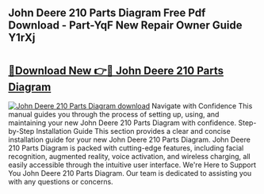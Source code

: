 ## John Deere 210 Parts Diagram Free Pdf Download - Part-YqF New Repair Owner Guide Y1rXj

# <h2><a href="http://dfie0v.blite.top/?on=John+Deere+210+Parts+Diagram">🔗Download New 👉🔴 John Deere 210 Parts Diagram</a></h2>

[![John Deere 210 Parts Diagram download](https://i.imgur.com/lujVjoI.png)](http://dfie0v.blite.top/?on=John+Deere+210+Parts+Diagram)
Navigate with Confidence This manual guides you through the process of setting up, using, and maintaining your new John Deere 210 Parts Diagram with confidence. Step-by-Step Installation Guide This section provides a clear and concise installation guide for your new John Deere 210 Parts Diagram. John Deere 210 Parts Diagram is packed with cutting-edge features, including facial recognition, augmented reality, voice activation, and wireless charging, all easily accessible through the intuitive user interface. We're Here to Support You John Deere 210 Parts Diagram. Our team is dedicated to assisting you with any questions or concerns.
